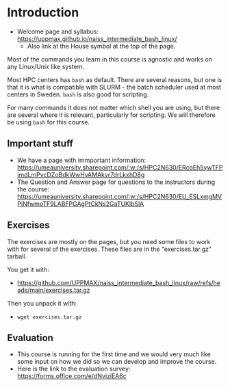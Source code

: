 # Introduction

- Welcome page and syllabus: <a href="https://uppmax.github.io/naiss_intermediate_bash_linux/" target="_blank">https://uppmax.github.io/naiss_intermediate_bash_linux/</a>
    - Also link at the House symbol at the top of the page.

Most of the commands you learn in this course is agnostic and works on any Linux/Unix like system.

Most HPC centers has ``bash`` as default. There are several reasons, but one is that it is what is compatible with SLURM - the batch scheduler used at most centers in Sweden. ``bash`` is also good for scripting.

For many commands it does not matter which shell you are using, but there are several where it is relevant, particularly for scripting. We will therefore be using ``bash`` for this course.

## Important stuff

- We have a page with immportant information: <a href="https://umeauniversity.sharepoint.com/:w:/s/HPC2N630/ERcoEh5ywTFPjmdLmPvcDZoBdkWwHvAMAkyr7drLkxhD8g" target="_blank">https://umeauniversity.sharepoint.com/:w:/s/HPC2N630/ERcoEh5ywTFPjmdLmPvcDZoBdkWwHvAMAkyr7drLkxhD8g</a>
- The Question and Answer page for questions to the instructors during the course: <a href="https://umeauniversity.sharepoint.com/:w:/s/HPC2N630/EU_ESLxmgMVPiNfwmoTF9LABFPGAgPtCkNs2GaTUKlbSlA" target="_blank">https://umeauniversity.sharepoint.com/:w:/s/HPC2N630/EU_ESLxmgMVPiNfwmoTF9LABFPGAgPtCkNs2GaTUKlbSlA</a>

## Exercises

The exercises are mostly on the pages, but you need some files to work with for several of the exercises. These files are in the "exercises.tar.gz" tarball.

You get it with:

- <a href="https://github.com/UPPMAX/naiss_intermediate_bash_linux/raw/refs/heads/main/exercises.tar.gz" target="_blank">https://github.com/UPPMAX/naiss_intermediate_bash_linux/raw/refs/heads/main/exercises.tar.gz</a>

Then you unpack it with:

- ``wget exercises.tar.gz``

## Evaluation

- This course is running for the first time and we would very much like some input on how we did so we can develop and improve the course.
- Here is the link to the evaluation survey: <a href="https://forms.office.com/e/dNviziEA6c" target="_blank">https://forms.office.com/e/dNviziEA6c</a>

